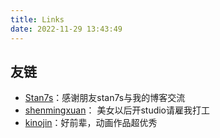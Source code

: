 ```yaml
---
title: Links
date: 2022-11-29 13:43:49
---
```


## 友链

- [Stan7s](https://stan7s.github.io/blog/)：感谢朋友stan7s与我的博客交流
- [shenmingxuan](https://shenmingxuan.net/)： 美女以后开studio请雇我打工
- [kinojin](https://www.kinojin.com/)：好前辈，动画作品超优秀



